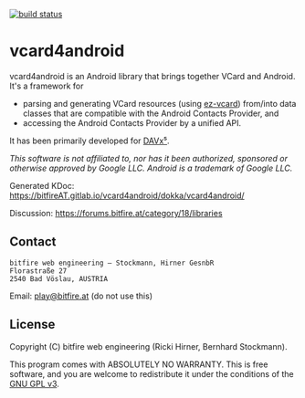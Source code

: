 
[![build status](https://gitlab.com/bitfireAT/vcard4android/badges/master/build.svg)](https://gitlab.com/bitfireAT/vcard4android/commits/master)


# vcard4android

vcard4android is an Android library that brings together VCard and Android.
It's a framework for

* parsing and generating VCard resources (using [ez-vcard](https://github.com/mangstadt/ez-vcard))
  from/into data classes that are compatible with the Android Contacts Provider, and
* accessing the Android Contacts Provider by a unified API.

It has been primarily developed for [DAVx⁵](https://www.davx5.com).

_This software is not affiliated to, nor has it been authorized, sponsored or otherwise approved
by Google LLC. Android is a trademark of Google LLC._

Generated KDoc: https://bitfireAT.gitlab.io/vcard4android/dokka/vcard4android/

Discussion: https://forums.bitfire.at/category/18/libraries


## Contact

```
bitfire web engineering – Stockmann, Hirner GesnbR
Florastraße 27
2540 Bad Vöslau, AUSTRIA
```

Email: [play@bitfire.at](mailto:play@bitfire.at) (do not use this)


## License 

Copyright (C) bitfire web engineering (Ricki Hirner, Bernhard Stockmann).

This program comes with ABSOLUTELY NO WARRANTY. This is free software, and you are welcome
to redistribute it under the conditions of the [GNU GPL v3](https://www.gnu.org/licenses/gpl-3.0.html).


